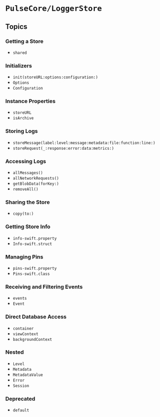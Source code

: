# ``PulseCore/LoggerStore``

## Topics

### Getting a Store

- ``shared``

### Initializers

- ``init(storeURL:options:configuration:)``
- ``Options``
- ``Configuration``

### Instance Properties

- ``storeURL``
- ``isArchive``

### Storing Logs

- ``storeMessage(label:level:message:metadata:file:function:line:)``
- ``storeRequest(_:response:error:data:metrics:)``

### Accessing Logs

- ``allMessages()``
- ``allNetworkRequests()``
- ``getBlobData(forKey:)``
- ``removeAll()``

### Sharing the Store

- ``copy(to:)``

### Getting Store Info

- ``info-swift.property``
- ``Info-swift.struct``

### Managing Pins

- ``pins-swift.property``
- ``Pins-swift.class``

### Receiving and Filtering Events

- ``events``
- ``Event``

### Direct Database Access

- ``container``
- ``viewContext``
- ``backgroundContext``

### Nested

- ``Level``
- ``Metadata``
- ``MetadataValue``
- ``Error``
- ``Session``


### Deprecated

- ``default``
